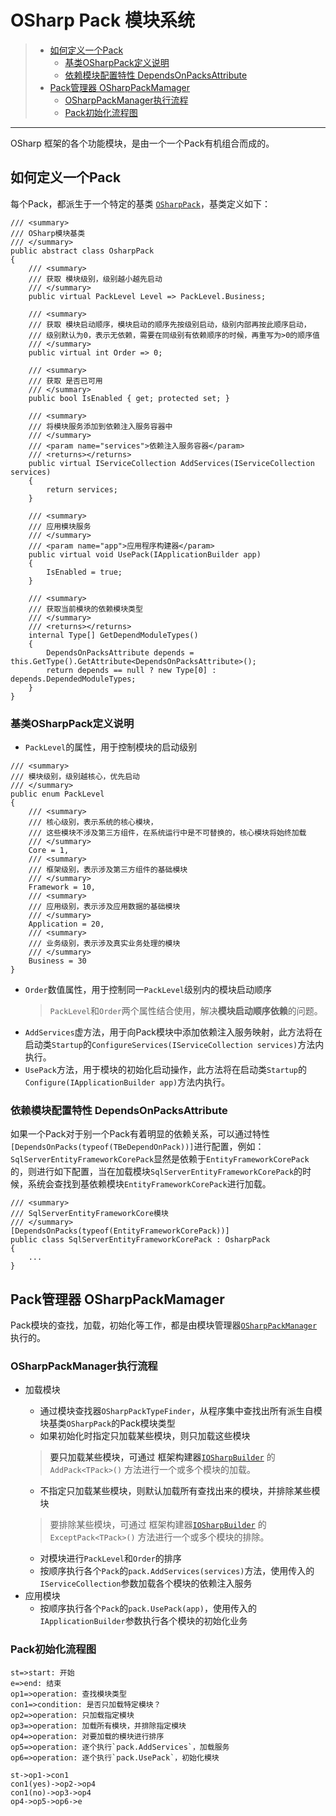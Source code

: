 # OSharp Pack 模块系统

> - [如何定义一个Pack](#01)
>     - [基类OSharpPack定义说明](#011)
>     - [依赖模块配置特性 DependsOnPacksAttribute](#012)
> - [Pack管理器 OSharpPackMamager](#02)
>     - [OSharpPackManager执行流程](#021)
>     - [Pack初始化流程图](#021)
---

OSharp 框架的各个功能模块，是由一个一个Pack有机组合而成的。

## <a id="01"/>如何定义一个Pack

每个Pack，都派生于一个特定的基类 [`OSharpPack`](http://docs.osharp.org/api/OSharp.Core.Packs.OsharpPack.html)，基类定义如下：
```
/// <summary>
/// OSharp模块基类
/// </summary>
public abstract class OsharpPack
{
    /// <summary>
    /// 获取 模块级别，级别越小越先启动
    /// </summary>
    public virtual PackLevel Level => PackLevel.Business;

    /// <summary>
    /// 获取 模块启动顺序，模块启动的顺序先按级别启动，级别内部再按此顺序启动，
    /// 级别默认为0，表示无依赖，需要在同级别有依赖顺序的时候，再重写为>0的顺序值
    /// </summary>
    public virtual int Order => 0;

    /// <summary>
    /// 获取 是否已可用
    /// </summary>
    public bool IsEnabled { get; protected set; }

    /// <summary>
    /// 将模块服务添加到依赖注入服务容器中
    /// </summary>
    /// <param name="services">依赖注入服务容器</param>
    /// <returns></returns>
    public virtual IServiceCollection AddServices(IServiceCollection services)
    {
        return services;
    }

    /// <summary>
    /// 应用模块服务
    /// </summary>
    /// <param name="app">应用程序构建器</param>
    public virtual void UsePack(IApplicationBuilder app)
    {
        IsEnabled = true;
    }

    /// <summary>
    /// 获取当前模块的依赖模块类型
    /// </summary>
    /// <returns></returns>
    internal Type[] GetDependModuleTypes()
    {
        DependsOnPacksAttribute depends = this.GetType().GetAttribute<DependsOnPacksAttribute>();
        return depends == null ? new Type[0] : depends.DependedModuleTypes;
    }
}
```
### <a id="011"/>基类OSharpPack定义说明
* `PackLevel`的属性，用于控制模块的启动级别
```
/// <summary>
/// 模块级别，级别越核心，优先启动
/// </summary>
public enum PackLevel
{
    /// <summary>
    /// 核心级别，表示系统的核心模块，
    /// 这些模块不涉及第三方组件，在系统运行中是不可替换的，核心模块将始终加载
    /// </summary>
    Core = 1,
    /// <summary>
    /// 框架级别，表示涉及第三方组件的基础模块
    /// </summary>
    Framework = 10,
    /// <summary>
    /// 应用级别，表示涉及应用数据的基础模块
    /// </summary>
    Application = 20,
    /// <summary>
    /// 业务级别，表示涉及真实业务处理的模块
    /// </summary>
    Business = 30
}
```
* `Order`数值属性，用于控制同一`PackLevel`级别内的模块启动顺序
  > `PackLevel`和`Order`两个属性结合使用，解决**模块启动顺序依赖**的问题。
* `AddServices`虚方法，用于向Pack模块中添加依赖注入服务映射，此方法将在启动类`Startup`的`ConfigureServices(IServiceCollection services)`方法内执行。
* `UsePack`方法，用于模块的初始化启动操作，此方法将在启动类`Startup`的`Configure(IApplicationBuilder app)`方法内执行。

### <a id="012"/>依赖模块配置特性 DependsOnPacksAttribute
如果一个Pack对于别一个Pack有着明显的依赖关系，可以通过特性`[DependsOnPacks(typeof(TBeDependOnPack))]`进行配置，例如：`SqlServerEntityFrameworkCorePack`显然是依赖于`EntityFrameworkCorePack`的，则进行如下配置，当在加载模块`SqlServerEntityFrameworkCorePack`的时候，系统会查找到基依赖模块`EntityFrameworkCorePack`进行加载。
```
/// <summary>
/// SqlServerEntityFrameworkCore模块
/// </summary>
[DependsOnPacks(typeof(EntityFrameworkCorePack))]
public class SqlServerEntityFrameworkCorePack : OsharpPack
{
    ...
}
```

## <a id="02"/>Pack管理器 OSharpPackMamager

Pack模块的查找，加载，初始化等工作，都是由模块管理器[`OSharpPackManager`](http://docs.osharp.org/api/OSharp.Core.Packs.OSharpPackManager.html)执行的。

### <a id="021"/>OSharpPackManager执行流程
* 加载模块
    * 通过模块查找器`OSharpPackTypeFinder`，从程序集中查找出所有派生自模块基类`OSharpPack`的Pack模块类型
    * 如果初始化时指定只加载某些模块，则只加载这些模块
    > 要只加载某些模块，可通过 框架构建器[`IOSharpBuilder`](http://docs.osharp.org/api/OSharp.Core.Builders.IOSharpBuilder.html) 的`AddPack<TPack>()` 方法进行一个或多个模块的加载。
    * 不指定只加载某些模块，则默认加载所有查找出来的模块，并排除某些模块
    > 要排除某些模块，可通过 框架构建器[`IOSharpBuilder`](http://docs.osharp.org/api/OSharp.Core.Builders.IOSharpBuilder.html) 的`ExceptPack<TPack>()` 方法进行一个或多个模块的排除。
    * 对模块进行`PackLevel`和`Order`的排序
    * 按顺序执行各个`Pack`的`pack.AddServices(services)`方法，使用传入的`IServiceCollection`参数加载各个模块的依赖注入服务
* 应用模块
    * 按顺序执行各个`Pack`的`pack.UsePack(app)`，使用传入的`IApplicationBuilder`参数执行各个模块的初始化业务

### <a id="022"/>Pack初始化流程图
```flow
st=>start: 开始
e=>end: 结束
op1=>operation: 查找模块类型
con1=>condition: 是否只加载特定模块？
op2=>operation: 只加载指定模块
op3=>operation: 加载所有模块，并排除指定模块
op4=>operation: 对要加载的模块进行排序
op5=>operation: 逐个执行`pack.AddServices`，加载服务
op6=>operation: 逐个执行`pack.UsePack`，初始化模块

st->op1->con1
con1(yes)->op2->op4
con1(no)->op3->op4
op4->op5->op6->e

```